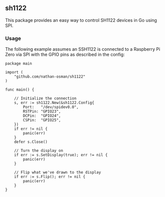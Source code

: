 ## sh1122

This package provides an easy way to control SH1122 devices in Go using SPI.

### Usage

The following example assumes an SSH1122 is connected to a Raspberry Pi Zero via SPI with the GPIO pins as described in the config:

```golang
package main

import (
    "github.com/nathan-osman/sh1122"
)

func main() {

    // Initialize the connection
    s, err := sh1122.New(&sh1122.Config{
        Port:   "/dev/spidev0.0",
        RSTPin: "GPIO23",
        DCPin:  "GPIO24",
        CSPin:  "GPIO25",
    })
    if err != nil {
        panic(err)
    }
    defer s.Close()

    // Turn the display on
    if err := s.SetDisplay(true); err != nil {
        panic(err)
    }

    // Flip what we've drawn to the display
    if err := s.Flip(); err != nil {
        panic(err)
    }
}
```
